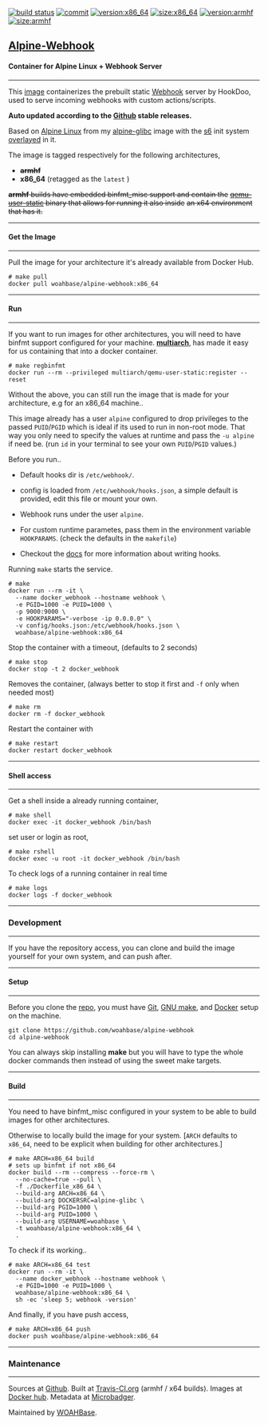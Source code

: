 [![build status][251]][232] [![commit][255]][231] [![version:x86_64][256]][235] [![size:x86_64][257]][235] [![version:armhf][258]][236] [![size:armhf][259]][236]

## [Alpine-Webhook][234]
#### Container for Alpine Linux + Webhook Server
---

This [image][233] containerizes the prebuilt static [Webhook][135]
server by HookDoo, used to serve incoming webhooks with custom
actions/scripts.

**Auto updated according to the [Github][136] stable releases.**

Based on [Alpine Linux][131] from my [alpine-glibc][132] image with
the [s6][133] init system [overlayed][134] in it.

The image is tagged respectively for the following architectures,
* ~~**armhf**~~
* **x86_64** (retagged as the `latest` )

~~**armhf** builds have embedded binfmt_misc support and contain the~~
~~[qemu-user-static][105] binary that allows for running it also inside~~
~~an x64 environment that has it.~~

---
#### Get the Image
---

Pull the image for your architecture it's already available from
Docker Hub.

```
# make pull
docker pull woahbase/alpine-webhook:x86_64
```

---
#### Run
---

If you want to run images for other architectures, you will need
to have binfmt support configured for your machine. [**multiarch**][104],
has made it easy for us containing that into a docker container.

```
# make regbinfmt
docker run --rm --privileged multiarch/qemu-user-static:register --reset
```

Without the above, you can still run the image that is made for your
architecture, e.g for an x86_64 machine..

This image already has a user `alpine` configured to drop
privileges to the passed `PUID`/`PGID` which is ideal if its used
to run in non-root mode. That way you only need to specify the
values at runtime and pass the `-u alpine` if need be. (run `id`
in your terminal to see your own `PUID`/`PGID` values.)

Before you run..

* Default hooks dir is `/etc/webhook/`.

* config is loaded from `/etc/webhook/hooks.json`, a simple
  default is provided, edit this file or mount your own.

* Webhook runs under the user `alpine`.

* For custom runtime parametes, pass them in the environment
  variable `HOOKPARAMS`. (check the defaults in the `makefile`)

* Checkout the [docs][137] for more information about writing hooks.

Running `make` starts the service.

```
# make
docker run --rm -it \
  --name docker_webhook --hostname webhook \
  -e PGID=1000 -e PUID=1000 \
  -p 9000:9000 \
  -e HOOKPARAMS="-verbose -ip 0.0.0.0" \
  -v config/hooks.json:/etc/webhook/hooks.json \
  woahbase/alpine-webhook:x86_64
```

Stop the container with a timeout, (defaults to 2 seconds)

```
# make stop
docker stop -t 2 docker_webhook
```

Removes the container, (always better to stop it first and `-f`
only when needed most)

```
# make rm
docker rm -f docker_webhook
```

Restart the container with

```
# make restart
docker restart docker_webhook
```

---
#### Shell access
---

Get a shell inside a already running container,

```
# make shell
docker exec -it docker_webhook /bin/bash
```

set user or login as root,

```
# make rshell
docker exec -u root -it docker_webhook /bin/bash
```

To check logs of a running container in real time

```
# make logs
docker logs -f docker_webhook
```

---
### Development
---

If you have the repository access, you can clone and
build the image yourself for your own system, and can push after.

---
#### Setup
---

Before you clone the [repo][231], you must have [Git][101], [GNU make][102],
and [Docker][103] setup on the machine.

```
git clone https://github.com/woahbase/alpine-webhook
cd alpine-webhook
```
You can always skip installing **make** but you will have to
type the whole docker commands then instead of using the sweet
make targets.

---
#### Build
---

You need to have binfmt_misc configured in your system to be able
to build images for other architectures.

Otherwise to locally build the image for your system.
[`ARCH` defaults to `x86_64`, need to be explicit when building
for other architectures.]

```
# make ARCH=x86_64 build
# sets up binfmt if not x86_64
docker build --rm --compress --force-rm \
  --no-cache=true --pull \
  -f ./Dockerfile_x86_64 \
  --build-arg ARCH=x86_64 \
  --build-arg DOCKERSRC=alpine-glibc \
  --build-arg PGID=1000 \
  --build-arg PUID=1000 \
  --build-arg USERNAME=woahbase \
  -t woahbase/alpine-webhook:x86_64 \
  .
```

To check if its working..

```
# make ARCH=x86_64 test
docker run --rm -it \
  --name docker_webhook --hostname webhook \
  -e PGID=1000 -e PUID=1000 \
  woahbase/alpine-webhook:x86_64 \
  sh -ec 'sleep 5; webhook -version'
```

And finally, if you have push access,

```
# make ARCH=x86_64 push
docker push woahbase/alpine-webhook:x86_64
```

---
### Maintenance
---

Sources at [Github][106]. Built at [Travis-CI.org][107] (armhf / x64 builds). Images at [Docker hub][108]. Metadata at [Microbadger][109].

Maintained by [WOAHBase][204].

[101]: https://git-scm.com
[102]: https://www.gnu.org/software/make/
[103]: https://www.docker.com
[104]: https://hub.docker.com/r/multiarch/qemu-user-static/
[105]: https://github.com/multiarch/qemu-user-static/releases/
[106]: https://github.com/
[107]: https://travis-ci.org/
[108]: https://hub.docker.com/
[109]: https://microbadger.com/

[131]: https://alpinelinux.org/
[132]: https://hub.docker.com/r/woahbase/alpine-glibc
[133]: https://skarnet.org/software/s6/
[134]: https://github.com/just-containers/s6-overlay
[135]: https://www.hookdoo.com/
[136]: https://github.com/adnanh/webhook
[137]: https://github.com/adnanh/webhook/tree/master/docs

[201]: https://github.com/woahbase
[202]: https://travis-ci.org/woahbase/
[203]: https://hub.docker.com/u/woahbase
[204]: https://woahbase.online/

[231]: https://github.com/woahbase/alpine-webhook
[232]: https://travis-ci.org/woahbase/alpine-webhook
[233]: https://hub.docker.com/r/woahbase/alpine-webhook
[234]: https://woahbase.online/#/images/alpine-webhook
[235]: https://microbadger.com/images/woahbase/alpine-webhook:x86_64
[236]: https://microbadger.com/images/woahbase/alpine-webhook:armhf

[251]: https://travis-ci.org/woahbase/alpine-webhook.svg?branch=master

[255]: https://images.microbadger.com/badges/commit/woahbase/alpine-webhook.svg

[256]: https://images.microbadger.com/badges/version/woahbase/alpine-webhook:x86_64.svg
[257]: https://images.microbadger.com/badges/image/woahbase/alpine-webhook:x86_64.svg

[258]: https://images.microbadger.com/badges/version/woahbase/alpine-webhook:armhf.svg
[259]: https://images.microbadger.com/badges/image/woahbase/alpine-webhook:armhf.svg
